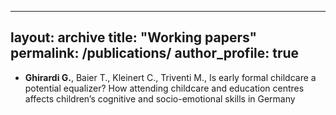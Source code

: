 
---
layout: archive
title: "Working papers"
permalink: /publications/
author_profile: true
---


- **Ghirardi G.**, Baier T., Kleinert C., Triventi M., Is early formal childcare a potential equalizer?
How attending childcare and education centres affects children’s cognitive and socio-emotional skills in Germany



